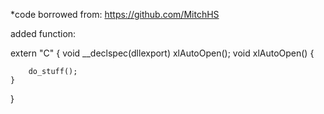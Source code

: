 *code borrowed from: https://github.com/MitchHS

added function:

extern "C" {
    void __declspec(dllexport) xlAutoOpen();
    void xlAutoOpen() {

        do_stuff();
    }
}
